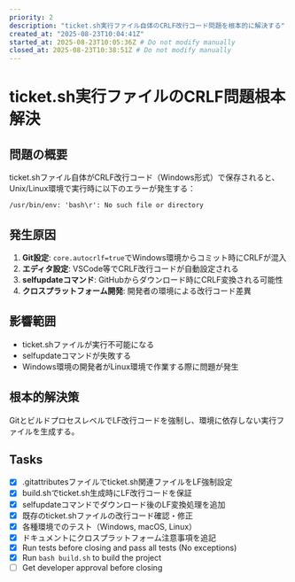 ```yaml
---
priority: 2
description: "ticket.sh実行ファイル自体のCRLF改行コード問題を根本的に解決する"
created_at: "2025-08-23T10:04:41Z"
started_at: 2025-08-23T10:05:36Z # Do not modify manually
closed_at: 2025-08-23T10:38:51Z # Do not modify manually
---
```


# ticket.sh実行ファイルのCRLF問題根本解決

## 問題の概要
ticket.shファイル自体がCRLF改行コード（Windows形式）で保存されると、Unix/Linux環境で実行時に以下のエラーが発生する：

```
/usr/bin/env: 'bash\r': No such file or directory
```

## 発生原因
1. **Git設定**: `core.autocrlf=true`でWindows環境からコミット時にCRLFが混入
2. **エディタ設定**: VSCode等でCRLF改行コードが自動設定される
3. **selfupdateコマンド**: GitHubからダウンロード時にCRLF変換される可能性
4. **クロスプラットフォーム開発**: 開発者の環境による改行コード差異

## 影響範囲
- ticket.shファイルが実行不可能になる
- selfupdateコマンドが失敗する
- Windows環境の開発者がLinux環境で作業する際に問題が発生

## 根本的解決策
GitとビルドプロセスレベルでLF改行コードを強制し、環境に依存しない実行ファイルを生成する。

## Tasks

- [x] .gitattributesファイルでticket.sh関連ファイルをLF強制設定
- [x] build.shでticket.sh生成時にLF改行コードを保証
- [x] selfupdateコマンドでダウンロード後のLF変換処理を追加
- [x] 既存のticket.shファイルの改行コード確認・修正
- [x] 各種環境でのテスト（Windows, macOS, Linux）
- [x] ドキュメントにクロスプラットフォーム注意事項を追記
- [x] Run tests before closing and pass all tests (No exceptions)
- [x] Run `bash build.sh` to build the project
- [ ] Get developer approval before closing
